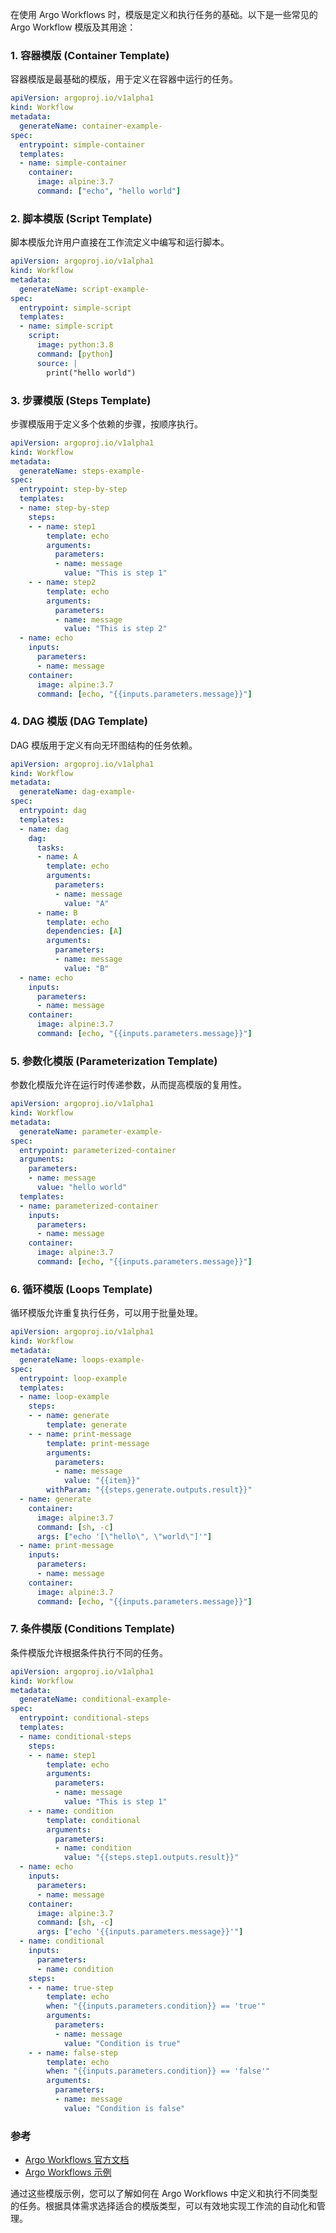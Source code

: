 在使用 Argo Workflows 时，模版是定义和执行任务的基础。以下是一些常见的 Argo Workflow 模版及其用途：

### 1. **容器模版 (Container Template)**
容器模版是最基础的模版，用于定义在容器中运行的任务。

```yaml
apiVersion: argoproj.io/v1alpha1
kind: Workflow
metadata:
  generateName: container-example-
spec:
  entrypoint: simple-container
  templates:
  - name: simple-container
    container:
      image: alpine:3.7
      command: ["echo", "hello world"]
```

### 2. **脚本模版 (Script Template)**
脚本模版允许用户直接在工作流定义中编写和运行脚本。

```yaml
apiVersion: argoproj.io/v1alpha1
kind: Workflow
metadata:
  generateName: script-example-
spec:
  entrypoint: simple-script
  templates:
  - name: simple-script
    script:
      image: python:3.8
      command: [python]
      source: |
        print("hello world")
```

### 3. **步骤模版 (Steps Template)**
步骤模版用于定义多个依赖的步骤，按顺序执行。

```yaml
apiVersion: argoproj.io/v1alpha1
kind: Workflow
metadata:
  generateName: steps-example-
spec:
  entrypoint: step-by-step
  templates:
  - name: step-by-step
    steps:
    - - name: step1
        template: echo
        arguments:
          parameters:
          - name: message
            value: "This is step 1"
    - - name: step2
        template: echo
        arguments:
          parameters:
          - name: message
            value: "This is step 2"
  - name: echo
    inputs:
      parameters:
      - name: message
    container:
      image: alpine:3.7
      command: [echo, "{{inputs.parameters.message}}"]
```

### 4. **DAG 模版 (DAG Template)**
DAG 模版用于定义有向无环图结构的任务依赖。

```yaml
apiVersion: argoproj.io/v1alpha1
kind: Workflow
metadata:
  generateName: dag-example-
spec:
  entrypoint: dag
  templates:
  - name: dag
    dag:
      tasks:
      - name: A
        template: echo
        arguments:
          parameters:
          - name: message
            value: "A"
      - name: B
        template: echo
        dependencies: [A]
        arguments:
          parameters:
          - name: message
            value: "B"
  - name: echo
    inputs:
      parameters:
      - name: message
    container:
      image: alpine:3.7
      command: [echo, "{{inputs.parameters.message}}"]
```

### 5. **参数化模版 (Parameterization Template)**
参数化模版允许在运行时传递参数，从而提高模版的复用性。

```yaml
apiVersion: argoproj.io/v1alpha1
kind: Workflow
metadata:
  generateName: parameter-example-
spec:
  entrypoint: parameterized-container
  arguments:
    parameters:
    - name: message
      value: "hello world"
  templates:
  - name: parameterized-container
    inputs:
      parameters:
      - name: message
    container:
      image: alpine:3.7
      command: [echo, "{{inputs.parameters.message}}"]
```

### 6. **循环模版 (Loops Template)**
循环模版允许重复执行任务，可以用于批量处理。

```yaml
apiVersion: argoproj.io/v1alpha1
kind: Workflow
metadata:
  generateName: loops-example-
spec:
  entrypoint: loop-example
  templates:
  - name: loop-example
    steps:
    - - name: generate
        template: generate
    - - name: print-message
        template: print-message
        arguments:
          parameters:
          - name: message
            value: "{{item}}"
        withParam: "{{steps.generate.outputs.result}}"
  - name: generate
    container:
      image: alpine:3.7
      command: [sh, -c]
      args: ["echo '[\"hello\", \"world\"]'"]
  - name: print-message
    inputs:
      parameters:
      - name: message
    container:
      image: alpine:3.7
      command: [echo, "{{inputs.parameters.message}}"]
```

### 7. **条件模版 (Conditions Template)**
条件模版允许根据条件执行不同的任务。

```yaml
apiVersion: argoproj.io/v1alpha1
kind: Workflow
metadata:
  generateName: conditional-example-
spec:
  entrypoint: conditional-steps
  templates:
  - name: conditional-steps
    steps:
    - - name: step1
        template: echo
        arguments:
          parameters:
          - name: message
            value: "This is step 1"
    - - name: condition
        template: conditional
        arguments:
          parameters:
          - name: condition
            value: "{{steps.step1.outputs.result}}"
  - name: echo
    inputs:
      parameters:
      - name: message
    container:
      image: alpine:3.7
      command: [sh, -c]
      args: ["echo '{{inputs.parameters.message}}'"]
  - name: conditional
    inputs:
      parameters:
      - name: condition
    steps:
    - - name: true-step
        template: echo
        when: "{{inputs.parameters.condition}} == 'true'"
        arguments:
          parameters:
          - name: message
            value: "Condition is true"
    - - name: false-step
        template: echo
        when: "{{inputs.parameters.condition}} == 'false'"
        arguments:
          parameters:
          - name: message
            value: "Condition is false"
```

### 参考

- [Argo Workflows 官方文档](https://argoproj.github.io/argo-workflows/)
- [Argo Workflows 示例](https://github.com/argoproj/argo-workflows/tree/master/examples)

通过这些模版示例，您可以了解如何在 Argo Workflows 中定义和执行不同类型的任务。根据具体需求选择适合的模版类型，可以有效地实现工作流的自动化和管理。